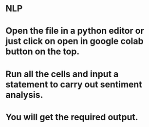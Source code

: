 # NLP
# Open the file in a python editor or just click on open in google colab button on the top.
# Run all the cells and input a statement to carry out sentiment analysis.
# You will get the required output.
